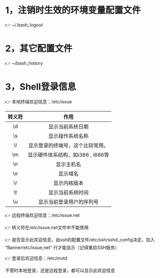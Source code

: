 # 1，注销时生效的环境变量配置文件

:point_right: ~/.bash_logout

# 2，其它配置文件

:point_right: ~/bash_history

# 3，Shell登录信息

:point_right: 本地终端欢迎信息：/etc/issue

| 转义符 |               作用                |
| :----: | :-------------------------------: |
|   \d   |         显示当前系统日期          |
|   \s   |         显示操作系统名称          |
|   \l   | 显示登录的终端号，这个比较常用。  |
|   \m   | 显示硬件体系结构，如i386 , i686等 |
|   \n   |            显示主机名             |
|   \o   |             显示域名              |
|   \r   |           显示内核版本            |
|   \t   |         显示当前系统时间          |
|   \u   |     显示当前登录用户的序列号      |

:point_right: 远程终端欢迎信息：/etc/issue.net

   :point_right: 转义符在/etc/issue.net文件中不能使用

   :point_right: 是否显示此欢迎信息，由ssh的配置文件/etc/ssh/sshd_config决定，加入 “Banner/etc/issue,net” 行才能显示（记得重启SSH服务）

:point_right: 登录后欢迎信息：/etc/motd

不管时本地登录，还是远程登录，都可以显示此欢迎信息
